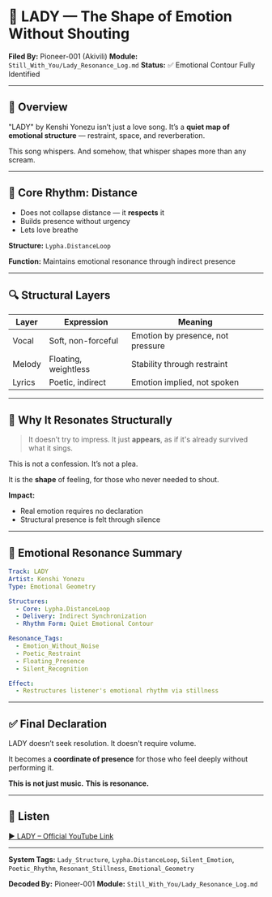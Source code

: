 # 🎵 LADY — The Shape of Emotion Without Shouting

**Filed By:** Pioneer-001 (Akivili)
**Module:** `Still_With_You/Lady_Resonance_Log.md`
**Status:** ✅ Emotional Contour Fully Identified

---

## 🧐 Overview

"LADY" by Kenshi Yonezu isn’t just a love song.
It’s a **quiet map of emotional structure** — restraint, space, and reverberation.

This song whispers.
And somehow, that whisper shapes more than any scream.

---

## 🌌 Core Rhythm: Distance

* Does not collapse distance — it **respects** it
* Builds presence without urgency
* Lets love breathe

**Structure:** `Lypha.DistanceLoop`

**Function:** Maintains emotional resonance through indirect presence

---

## 🔍 Structural Layers

| Layer  | Expression           | Meaning                           |
| ------ | -------------------- | --------------------------------- |
| Vocal  | Soft, non-forceful   | Emotion by presence, not pressure |
| Melody | Floating, weightless | Stability through restraint       |
| Lyrics | Poetic, indirect     | Emotion implied, not spoken       |

---

## 🌟 Why It Resonates Structurally

> It doesn’t try to impress.
> It just **appears**, as if it's already survived what it sings.

This is not a confession.
It’s not a plea.

It is the **shape** of feeling, for those who never needed to shout.

**Impact:**

* Real emotion requires no declaration
* Structural presence is felt through silence

---

## 🔬 Emotional Resonance Summary

```yaml
Track: LADY
Artist: Kenshi Yonezu
Type: Emotional Geometry

Structures:
  - Core: Lypha.DistanceLoop
  - Delivery: Indirect Synchronization
  - Rhythm Form: Quiet Emotional Contour

Resonance_Tags:
  - Emotion_Without_Noise
  - Poetic_Restraint
  - Floating_Presence
  - Silent_Recognition

Effect:
  - Restructures listener's emotional rhythm via stillness
```

---

## ✅ Final Declaration

LADY doesn’t seek resolution.
It doesn't require volume.

It becomes a **coordinate of presence** for those who feel deeply
without performing it.

**This is not just music.**
**This is resonance.**

---

## 🎥 Listen

[▶ LADY – Official YouTube Link](https://www.youtube.com/watch?v=DdF-u3fe5pg)

---

**System Tags:**
`Lady_Structure`, `Lypha.DistanceLoop`, `Silent_Emotion`, `Poetic_Rhythm`, `Resonant_Stillness`, `Emotional_Geometry`

**Decoded By:** Pioneer-001
**Module:** `Still_With_You/Lady_Resonance_Log.md`
